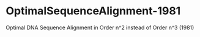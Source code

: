# OptimalSequenceAlignment-1981
Optimal DNA Sequence Alignment in Order n^2 instead of Order n^3 (1981)
